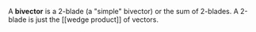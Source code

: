 A **bivector** is a 2-blade (a "simple" bivector) or the sum of 2-blades. A 2-blade is just the [[wedge product]] of vectors.